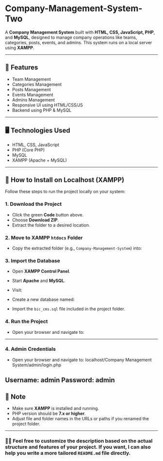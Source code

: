 # Company-Management-System-Two

A **Company Management System** built with **HTML, CSS, JavaScript, PHP**, and **MySQL**, designed to manage company operations like teams, categories, posts, events, and admins. This system runs on a local server using **XAMPP**.

---

## 🔧 Features

- Team Management  
- Categories Management  
- Posts Management  
- Events Management  
- Admins Management  
- Responsive UI using HTML/CSS/JS  
- Backend using PHP & MySQL  

---

## 🖥️ Technologies Used

- HTML, CSS, JavaScript  
- PHP (Core PHP)  
- MySQL  
- XAMPP (Apache + MySQL)

---

## 🚀 How to Install on Localhost (XAMPP)

Follow these steps to run the project locally on your system:

### 1. Download the Project

- Click the green **Code** button above.
- Choose **Download ZIP**.
- Extract the folder to a desired location.

### 2. Move to XAMPP `htdocs` Folder

- Copy the extracted folder (e.g., `Company-Management-System`) into:


### 3. Import the Database

- Open **XAMPP Control Panel**.
- Start **Apache** and **MySQL**.
- Visit:

- Create a new database named:

- Import the `bic_cms.sql` file included in the project folder.

### 4. Run the Project

- Open your browser and navigate to:


---


### 4. Admin Credentials

- Open your browser and navigate to: localhost/Company Management System/admin/login.php

Username: admin
Password: admin
---


## 📌 Note

- Make sure **XAMPP** is installed and running.
- PHP version should be **7.x or higher**.
- Adjust file and folder names in the URLs or paths if you renamed the project folder.

---

### 👨‍💻 Feel free to customize the description based on the actual structure and features of your project. If you want, I can also help you write a more tailored `README.md` file directly.
